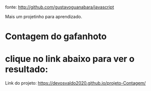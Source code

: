 fonte:  http://github.com/gustavoguanabara/javascript

Mais um projetinho para aprendizado.

# Contagem do gafanhoto

# clique no link abaixo para ver o resultado:

Link do projeto: https://devosvaldo2020.github.io/projeto-Contagem/
